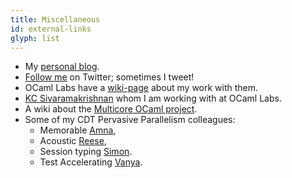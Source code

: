```yaml
---
title: Miscellaneous
id: external-links
glyph: list
---
```

* My [personal blog](http://www.dhil.net).
* [Follow me](https://twitter.com/intent/user?screen_name=dhillerstrom) on Twitter; sometimes I tweet!
* OCaml Labs have a [wiki-page](https://ocaml.io/w/Daniel_Hillerstr%C3%B6m) about my work with them.
* [KC Sivaramakrishnan](http://kcsrk.info/) whom I am working with at OCaml Labs.
* A wiki about the [Multicore OCaml project](https://ocaml.io/w/Multicore). 
* Some of my CDT Pervasive Parallelism colleagues:
    - Memorable [Amna](http://homepages.inf.ed.ac.uk/s1521171/),
    - Acoustic [Reese](http://homepages.inf.ed.ac.uk/s1147290/),
    - Session typing [Simon](http://homepages.inf.ed.ac.uk/s1430862/).
    - Test Accelerating [Vanya](http://homepages.inf.ed.ac.uk/s0835905/).
